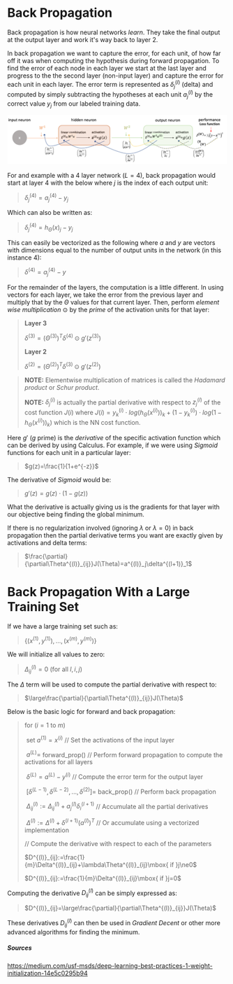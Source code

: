 # Back Propagation

Back propagation is how neural networks *learn*. They take the final output at the output layer and work it's way back to layer 2.

In back propagation we want to capture the error, for each unit, of how far off it was when computing the hypothesis during forward propagation. To find the error of each node in each layer we start at the last layer and progress to the the second layer (non-input layer) and capture the error for each unit in each layer. The error term is represented as $\delta^{(l)}_j$ (delta) and computed by simply subtracting the hypotheses at each unit $a^{(l)}_j$ by the correct value $y_j$ from our labeled training data.

![](..\images\nn-back-propagation.png)

For and example with a 4 layer network ($L=4$), back propagation would start at layer 4 with the below where $j$ is the index of each output unit:

> $\delta^{(4)}_j=a^{(4)}_j-y_j$

Which can also be written as:

> $\delta^{(4)}_j=h_\Theta(x)_j-y_j$

This can easily be vectorized as the following where $a$ and $y$ are vectors with dimensions equal to the number of output units in the network (in this instance $4$):

> $\delta^{(4)}=a^{(4)}_j-y$

For the remainder of the layers, the computation is a little different. In using vectors for each layer, we take the error from the previous layer and multiply that by the $\Theta$ values for that current layer. Then, perform *element wise multiplication* $\odot$ by the *prime* of the activation units for that layer:

> **Layer 3**
>
> $\delta^{(3)}=(\Theta^{(3)})^T\delta^{(4)}\odot g\prime(z^{(3)})$
>
> **Layer 2**
>
> $\delta^{(2)}=(\Theta^{(2)})^T\delta^{(3)}\odot g\prime(z^{(2)})$

>  **NOTE:** Elementwise multiplication of matrices is called the *Hadamard product* or *Schur product*.
>
>  **NOTE:** $\delta^{(i)}_j$ is actually the partial derivative with respect to $z^{(l)}_j$ of the cost function $J(i)$ where $J(i)= y^{(i)}_k\cdot log(h_\Theta(x^{(i)}))_k + (1-y^{(i)}_k)\cdot log(1-h_\Theta(x^{(i)}))_k)$ which is the NN cost function.

Here $g\prime$ ($g$ prime) is the *derivative* of the specific activation function which can be derived by using Calculus. For example, if we were using *Sigmoid* functions for each unit in a particular layer:

> $g(z)=\frac{1}{1+e^{-z}}$

 The derivative of *Sigmoid* would be:

> $g\prime(z)=g(z)\cdot(1-g(z))$

What the derivative is actually giving us is the gradients for that layer with our objective being finding the global minimum.

If there is no regularization involved (ignoring $\lambda$ or $\lambda=0$) in back propagation then the partial derivative terms you want are exactly given by activations and delta terms:

> $\frac{\partial}{\partial\Theta^{(l)}_{ij}}J(\Theta)=a^{(l)}_j\delta^{(l+1)}_1$

# Back Propagation With a Large Training Set

If we have a large training set such as:

> $\{(x^{(1)},y^{(1)}),...,(x^{(m)},y^{(m)})\}$

We will initialize all values to zero:

> $\Delta^{(l)}_{ij}=0$ (for all $l, i, j$)

The $\Delta$ term will be used to compute the partial derivative with respect to:

> $\large\frac{\partial}{\partial\Theta^{(l)}_{ij}}J(\Theta)$

Below is the basic logic for forward and back propagation:

> for ($i=1$ to $m$)
>
> ​    set $a^{(1)}=x^{(i)}$ // Set the activations of the input layer
>
> ​    $a^{(L)}=$ forward_prop()  // Perform forward propagation to compute the activations for all layers
>
> ​    $\delta^{(L)}=a^{(L)}-y^{(i)}$ // Compute the error term for the output layer
>
> ​    $[\delta^{(L-1)},\delta^{(L-2)},...,\delta^{(2)}]=$ back_prop() // Perform back propagation
>
> ​    $\Delta^{(l)}_{ij}:=\Delta^{(l)}_{ij}+a^{(l)}_j\delta^{(l+1)}_i$ // Accumulate all the partial derivatives
>
> ​    $\Delta^{(l)}:=\Delta^{(l)}+\delta^{(l+1)}(a^{(l)})^T$  // Or accumulate using a vectorized implementation
>
> // Compute the derivative with respect to each of the parameters
>
> $D^{(l)}_{ij}:=\frac{1}{m}\Delta^{(l)}_{ij}+\lambda\Theta^{(l)}_{ij}\mbox{ if }j\ne0$
>
> $D^{(l)}_{ij}:=\frac{1}{m}\Delta^{(l)}_{ij}\mbox{ if }j=0$

Computing the derivative $D^{(l)}_{ij}$ can be simply expressed as:

> $D^{(l)}_{ij}=\large\frac{\partial}{\partial\Theta^{(l)}_{ij}}J(\Theta)$

These derivatives $D^{(l)}_{ij}$ can then be used in *Gradient Decent* or other more advanced algorithms for finding the minimum.

##### Sources

https://medium.com/usf-msds/deep-learning-best-practices-1-weight-initialization-14e5c0295b94